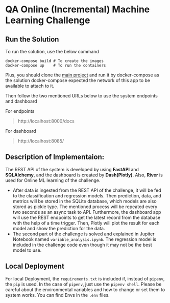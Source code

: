 # QA Online (Incremental) Machine Learning Challenge


## Run the Solution
To run the solution, use the below command
```shell
docker-compose build # To create the images
docker-compose up    # To run the containers
```
Plus, you should clone the [main project](https://gitlab.com/qa-public/qa-streaming-pipeline-challenge) and run it by docker-compose as the solution docker-compose expected the network of this app to be available to attach to it.

Then follow the two mentioned URLs below to use the system endpoints and dashboard

For endpoints
> http://localhost:8000/docs

For dashboard
>http://localhost:8085/


## Description of Implementaion:
The REST API of the system is developed by using **FastAPI** and **SQLAlchemy**, and the dashboard is created by **Dash(Plotly)**. Also, **River** is used for Online ML learning of the challenge.

- After data is ingested from the REST API of the challenge, it will be fed to the classification and regression models. Then prediction, data, and metrics will be stored in the SQLite database, which models are also stored as pickle type. The mentioned process will be repeated every two seconds as an async task to API. Furthermore, the dashboard app will use the REST endpoints to get the latest record from the database with the help of a time trigger. Then, Plotly will plot the result for each model and show the prediction for the data.
- The second part of the challenge is solved and explained in Jupiter Notebook named `variable_analysis.ipynb`. The regression model is included in the challenge code even though it may not be the best model to use.


## Local Deployment
For local Deployment, the `requirements.txt` is included if, instead of `pipenv`, the `pip` is used. In the case of `pipenv`, just use the `pipenv shell`. Please be careful about the environmental variables and how to change or set them to system works. You can find Envs in the `.env` files.

